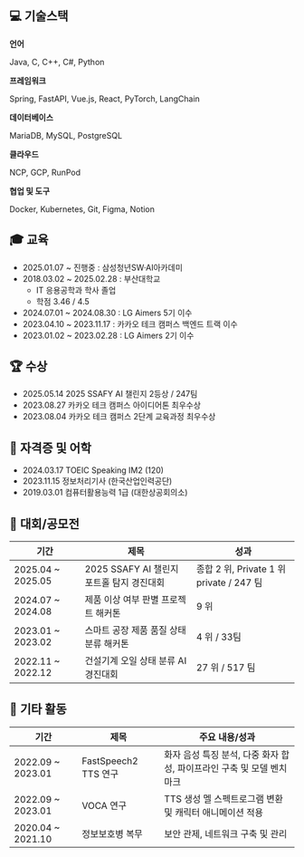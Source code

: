 ## 💻 기술스택


**언어**

Java, C, C++, C#, Python

**프레임워크**

Spring, FastAPI, Vue.js, React, PyTorch, LangChain

**데이터베이스**

MariaDB, MySQL, PostgreSQL

**클라우드**

NCP, GCP, RunPod

**협업 및 도구**

Docker, Kubernetes, Git, Figma, Notion

## 🎓 교육


- 2025.01.07 ~ 진행중 : 삼성청년SW·AI아카데미
- 2018.03.02 ~ 2025.02.28 : 부산대학교
    - IT 응용공학과 학사 졸업
    - 학점 3.46 / 4.5
- 2024.07.01 ~ 2024.08.30 : LG Aimers 5기 이수
- 2023.04.10 ~ 2023.11.17 : 카카오 테크 캠퍼스 백엔드 트랙 이수
- 2023.01.02 ~ 2023.02.28 : LG Aimers 2기 이수

## 🏆 수상


- 2025.05.14 2025 SSAFY AI 챌린지 2등상 / 247팀
- 2023.08.27 카카오 테크 캠퍼스 아이디어톤 최우수상
- 2023.08.04 카카오 테크 캠퍼스 2단계 교육과정 최우수상

## 📝 자격증 및 어학


- 2024.03.17 TOEIC Speaking IM2 (120)
- 2023.11.15 정보처리기사 (한국산업인력공단)
- 2019.03.01 컴퓨터활용능력 1급 (대한상공회의소)

## 🎯 대회/공모전


| 기간 | 제목 | 성과 |
| --- | --- | --- |
| 2025.04 ~ 2025.05 | 2025 SSAFY AI 챌린지 포트홀 탐지 경진대회 | 종합 2 위, Private 1 위 private / 247 팀 |
| 2024.07 ~ 2024.08 | 제품 이상 여부 판별 프로젝트 해커톤 | 9 위 |
| 2023.01 ~ 2023.02 | 스마트 공장 제품 품질 상태 분류 해커톤 | 4 위 / 33팀 |
| 2022.11 ~ 2022.12 | 건설기계 오일 상태 분류 AI 경진대회 | 27 위 / 517 팀 |

## 🚀 기타 활동


| 기간 | 제목 | 주요 내용/성과 |
| --- | --- | --- |
| 2022.09 ~ 2023.01 | FastSpeech2 TTS 연구 | 화자 음성 특징 분석, 다중 화자 합성, 파이프라인 구축 및 모델 벤치마크 |
| 2022.09 ~ 2023.01 | VOCA 연구 | TTS 생성 멜 스펙트로그램 변환 및 캐릭터 애니메이션 적용 |
| 2020.04 ~ 2021.10 | 정보보호병 복무 | 보안 관제, 네트워크 구축 및 관리 |

